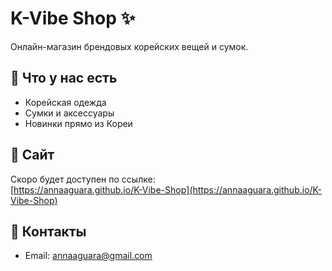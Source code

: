 # K-Vibe Shop ✨  

Онлайн-магазин брендовых корейских вещей и сумок.  

## 🌸 Что у нас есть
- Корейская одежда  
- Сумки и аксессуары  
- Новинки прямо из Кореи  

## 🔗 Сайт
Скоро будет доступен по ссылке:  
[https://annaaguara.github.io/K-Vibe-Shop](https://annaaguara.github.io/K-Vibe-Shop)

## 📩 Контакты
- Email: annaaguara@gmail.com
